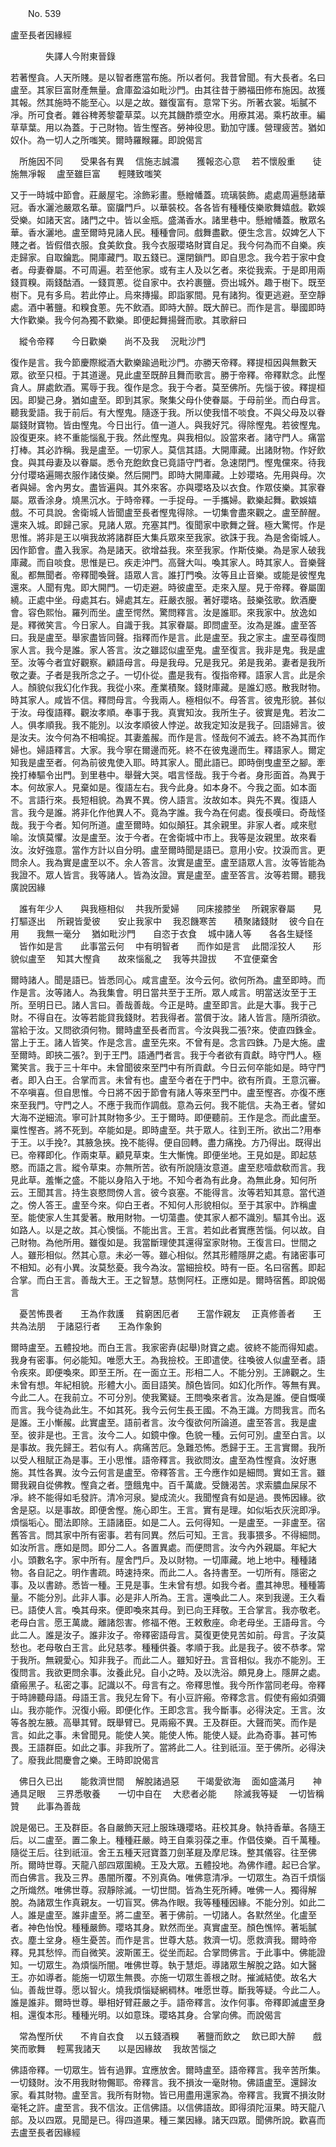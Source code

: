 ﻿　　No. 539

盧至長者因緣經

　　　　失譯人今附東晉錄


若著慳貪。人天所賤。是以智者應當布施。所以者何。我昔曾聞。有大長者。名曰盧至。其家巨富財產無量。倉庫盈溢如毗沙門。由其往昔于勝福田修布施因。故獲其報。然其施時不能至心。以是之故。雖復富有。意常下劣。所著衣裳。垢膩不凈。所可食者。雜谷稗莠黎藿草菜。以充其饑酢漿空水。用療其渴。乘朽故車。編草草葉。用以為蓋。于己財物。皆生慳吝。勞神役思。勤加守護。營理疲苦。猶如奴仆。為一切人之所嗤笑。爾時羅睺羅。即說偈言

　所施因不同　　受果各有異
　信施志誠濃　　獲報恣心意
　若不懷殷重　　徒施無凈報
　盧至雖巨富　　輕賤致嗤笑　

又于一時城中節會。莊嚴屋宅。涂飾彩畫。懸繒幡蓋。琉璃裝飾。處處周遍懸諸華冠。香水灑池嚴眾名華。窗牖門戶。以華裝校。各各皆有種種伎樂歌舞嬉戲。歡娛受樂。如諸天宮。諸門之中。皆以金瓶。盛滿香水。諸里巷中。懸繒幡蓋。散眾名華。香水灑地。盧至爾時見諸人民。種種會同。戲舞盡歡。便生念言。奴婢乞人下賤之者。皆假借衣服。食美飲食。我今衣服瓔珞財寶自足。我今何為而不自樂。疾走歸家。自取鑰匙。開庫藏門。取五錢已。還閉鎖門。即自思念。我今若于家中食者。母妻眷屬。不可周遍。若至他家。或有主人及以乞者。來從我索。于是即用兩錢買糗。兩錢酤酒。一錢買蔥。從自家中。衣衿裹鹽。赍出城外。趣于樹下。既至樹下。見有多烏。若此停止。烏來摶撮。即詣冢間。見有諸狗。復更逃避。至空靜處。酒中著鹽。和糗食蔥。先不飲酒。即時大醉。既大醉已。而作是言。舉國即時大作歡樂。我今何為獨不歡樂。即便起舞揚聲而歌。其歌辭曰

　縱令帝釋　　今日歡樂　　尚不及我
　況毗沙門　

復作是言。我今節慶際縱酒大歡樂踰過毗沙門。亦勝天帝釋。釋提桓因與無數天眾。欲至只桓。于其道邊。見此盧至既醉且舞而歌言。勝于帝釋。帝釋默念。此慳貪人。屏處飲酒。罵辱于我。復作是念。我于今者。莫至佛所。先惱于彼。釋提桓因。即變己身。猶如盧至。即到其家。聚集父母仆使眷屬。于母前坐。而白母言。聽我愛語。我于前后。有大慳鬼。隨逐于我。所以使我惜不啖食。不與父母及以眷屬錢財寶物。皆由慳鬼。今日出行。值一道人。與我好咒。得除慳鬼。若彼慳鬼。設復更來。終不重能惱亂于我。然此慳鬼。與我相似。設當來者。諸守門人。痛當打棒。其必詐稱。我是盧至。一切家人。莫信其語。大開庫藏。出諸財物。作好飲食。與其母妻及以眷屬。悉令充飽飲食已竟語守門者。急速閉門。慳鬼儻來。待我分付瓔珞遍賜衣服作諸伎樂。然后開門。即時大開庫藏。上妙瓔珞。先用與母。次者與婦。舍內男女。盡皆遍與。其外來客。亦與瓔珞及以衣食。作眾伎樂。其家眷屬。眾香涂身。燒黑沉水。于時帝釋。一手捉母。一手攜婦。歡樂起舞。歡娛嬉戲。不可具說。舍衛城人皆聞盧至長者慳鬼得除。一切集會盡來觀之。盧至醉醒。還來入城。即歸己家。見諸人眾。充塞其門。復聞家中歌舞之聲。極大驚愕。作是思惟。將非是王以嗔我故將諸群臣大集兵眾來至我家。欲誅于我。為是舍衛城人。因作節會。盡入我家。為是諸天。欲增益我。來至我家。作斯伎樂。為是家人破我庫藏。而自啖食。思惟是已。疾走沖門。高聲大叫。喚其家人。時其家人。音樂聲亂。都無聞者。帝釋聞喚聲。語眾人言。誰打門喚。汝等且止音樂。或能是彼慳鬼還來。人聞有鬼。即大開門。一切走避。時彼盧至。走來入屋。見于帝釋。眷屬圍繞。正處中坐。母處其右。婦處其左。莊嚴衣服。著好瓔珞。鼓樂弦歌。飲酒慶會。容色熙怡。羅列而坐。盧至愕然。驚問釋言。汝是誰耶。來我家中。放逸如是。釋微笑言。今日家人。自識于我。其家眷屬。即問盧至。汝為是誰。盧至答曰。我是盧至。舉家盡皆同聲。指釋而作是言。此是盧至。我之家主。盧至尋復問家人言。我今是誰。家人答言。汝之雖認似盧至鬼。盧至復言。我非是鬼。我是盧至。汝等今者宜好觀察。顧語母言。母是我母。兄是我兄。弟是我弟。妻者是我所敬之妻。子者是我所念之子。一切仆從。盡是我有。復指帝釋。語家人言。此是余人。顏貌似我幻化作我。我從小來。產業積聚。錢財庫藏。是誰幻惑。散我財物。時其家人。咸皆不信。釋問母言。今我兩人。極相似不。母答言。彼鬼形貌。甚似于汝。母復語釋。觀汝孝順。奉事于我。真實知汝。我所生子。彼實是鬼。若汝二人。俱孝順我。我不能別。以汝孝順彼人悖逆。故我定知汝是我子。回語婦言。彼是汝夫。汝今何為不相鳴捉。其妻羞赧。而作是言。怪哉何不滅去。終不為其而作婦也。婦語釋言。大家。我今寧在爾邊而死。終不在彼鬼邊而生。釋語家人。爾定知我是盧至者。何為前彼鬼使入耶。時其家人。聞此語已。即時倒曳盧至之腳。牽挽打棒驅令出門。到里巷中。舉聲大哭。唱言怪哉。我于今者。身形面首。為異于本。何故家人。見棄如是。復語左右。我今此身。如本身不。今我之面。如本面不。言語行來。長短相貌。為異不異。傍人語言。汝故如本。與先不異。復語人言。我今是誰。將非化作他異人不。竟為字誰。我今為在何處。復長嘆曰。奇哉怪哉。我于今者。知何所道。盧至爾時。如似顛狂。其余親里。非家人者。咸來慰喻。汝慎莫懼。汝是盧至。汝于今者。在舍衛城中市上。我等是汝親里。故來看汝。汝好強意。當作方計以自分明。盧至爾時聞是語已。意用小安。抆淚而言。更問余人。我為實是盧至以不。余人答言。汝實是盧至。盧至語眾人言。汝等皆能為我證不。眾人皆言。我等諸人。皆為汝證。實是盧至。盧至答言。汝等若爾。聽我廣說因緣

　誰有年少人　　與我極相似
　共我所愛婦　　同床接膝坐
　所親家眷屬　　見打驅逐出
　所親皆愛彼　　安止我家中
　我忍饑寒苦　　積聚諸錢財
　彼今自在用　　我無一毫分
　猶如毗沙門　　自恣于衣食
　城中諸人等　　各各生疑怪
　皆作如是言　　此事當云何
　中有明智者　　而作如是言
　此間淫狡人　　形貌似盧至
　知其大慳貪　　故來惱亂之
　我等共證拔　　不宜便棄舍　

爾時諸人。聞是語已。皆悉同心。咸言盧至。汝今云何。欲何所為。盧至即時。而作是言。汝等諸人。為我集會。明日當共至于王所。眾人咸言。明當送汝至于王所。至明日已。諸人言曰。善哉善哉。今正是時。盧至即言。此是大事。我于己財。不得自在。汝等若能貸我錢財。若我得者。當償于汝。諸人皆言。隨所須欲。當給于汝。又問欲須何物。爾時盧至長者而言。今汝與我二張?來。使直四銖金。當上于王。諸人皆笑。作是念言。盧至先來。不曾有是。念言四銖。乃是大施。盧至爾時。即挾二張?。到于王門。語通門者言。我于今者欲有貢獻。時守門人。極驚笑言。我于三十年中。未曾聞彼來至門中有所貢獻。今日云何卒能如是。時守門者。即入白王。合掌而言。未曾有也。盧至今者在于門中。欲有所貢。王意沉審。不卒嗔喜。但自思惟。今日將不因于節會有諸人等來至門中。盧至慳吝。亦復不應來至我門。守門之人。不應于我而作調戲。意為云何。我不能信。夫為王者。譬如大海不逆細流。寧可計其財物多少。王于爾時。即便聽前。王作是念。而此盧至。稟性慳吝。將不死到。卒能如是。即時盧至。共于眾人。往到王所。欲出二?用奉于王。以手挽?。其腋急挾。挽不能得。便自回轉。盡力痛挽。方乃得出。既得出已。帝釋即化。作兩束草。顧見草束。生大慚愧。即便坐地。王見如是。即起慈愍。而語之言。縱令草束。亦無所苦。欲有所說隨汝意道。盧至悲噎歔欷而言。我見此草。羞慚之盛。不能以身陷入于地。不知今者為有此身。為無此身。知何所云。王聞其言。持生哀愍問傍人言。彼今哀塞。不能得言。汝等若知其意。當代道之。傍人答王。盧至今來。仰白王者。不知何人形貌相似。至于其家中。詐稱盧至。能使家人生其愛著。散用財物。一切蕩盡。使其家人都不識別。驅其令出。返如路人。以是之故。其心懊惱。不能出言。王言。若如此者實應苦惱。何以故。自己財物。為他所用。雖復如是。我當斷理使其還得室家財物。王復言曰。世間之人。雖形相似。然其心意。未必一等。雖心相似。然其形體隱屏之處。有諸密事可不相知。必有小異。汝莫愁憂。我今為汝。當細撿校。時有一臣。名曰宿舊。即起合掌。而白王言。善哉大王。王之智慧。慈惻阿枉。正應如是。爾時宿舊。即說偈言

　憂苦怖畏者　　王為作救護
　貧窮困厄者　　王當作親友
　正真修善者　　王共為法朋
　于諸惡行者　　王為作象鉤　

爾時盧至。五體投地。而白王言。我家密弆(起舉)財寶之處。彼終不能而得知處。我身有密事。何必能知。唯愿大王。為我撿校。王即遣使。往喚彼人似盧至者。語令疾來。即便喚來。即至王所。在一面立王。形相二人。不能分別。王諦觀之。生未曾有想。年紀相貌。形體大小。面目語笑。顏色皆同。如幻化所作。等無有異。今此二人。在我前立。不可分別。使我驚疑。王問喚來者言。汝為是誰。便自慨嘆而言。我今徒為此生。不如其死。我今云何生長王國。不為王識。方問我言。而名是誰。王小慚赧。此實盧至。語前者言。汝今復欲何所論道。盧至答言。我是盧至。彼非是也。王言。汝今二人。如鏡中像。色貌一種。云何可別。盧至白言。以是事故。我先歸王。若似有人。病痛苦厄。急難恐怖。悉歸于王。王言實爾。我所以受人租賦正為是事。王小思惟。語帝釋言。我欲問汝。盧至為性慳貪。汝好惠施。其性各異。汝今云何言是盧至。帝釋答言。王今應作如是細問。實如王言。雖爾我親自從佛教。慳貪之者。墮餓鬼中。百千萬歲。受饑渴苦。求索膿血屎尿不凈。終不能得如毛發許。清冷河泉。變成流火。我聞慳貪有如是過。畏怖因緣。欲舍是惡。以是事故。即便舍慳。施心即生。王言。實有是理。如似垢衣灰浣即凈。煩惱垢心。聞法即除。王語諸臣。如是二人。云何得知。一是盧至。一非盧至。宿舊答言。問其家中所有密事。若有同異。然后可知。王言。我事猥多。不得細問。如汝所言。應如是問。即分二人。各置異處。而便問言。汝今內外親屬。年紀大小。頭數名字。家中所有。屋舍門戶。及以財物。一切庫藏。地上地中。種種諸物。各自記之。明作書疏。時速持來。而此二人。各持書至。一切所有。隱密之事。及以書跡。悉皆一種。王見是事。生未曾有想。如我今者。盡其神思。種種籌量。不能分別。此非人事。必是非人所為。王言。還喚此二人。來到我邊。王久看已。語使人言。喚其母來。便即喚來其母。到已向王拜敬。王合掌言。我亦敬老。老母白言。愿王萬歲。離諸怨害。修福不倦。王敕敷座。命老母坐。王語母言。今此二人。誰是汝子。誰非汝子。帝釋密語母言。莫復更使見苦如前。母言。子汝莫愁也。老母敬白王言。此兒慈孝。種種供養。孝順于我。此是我子。彼不恭孝。常于我所。無親愛心。知非我子。而此二人。雖知好丑。言音相似。我亦不能別。王復問言。我欲更問余事。汝養此兒。自小之時。及以洗浴。頗見身上。隱屏之處。瘡瘢黑子。私密之事。記識以不。母言有之。帝釋思惟。我今所作當同老母。帝釋于時諦聽母語。母語王言。我兒左脅下。有小豆許瘢。帝釋念言。假使有瘢如須彌山。我亦能作。況復小瘢。即便化作。王即念言。我今斷事。必得決定。王言。汝等各脫左腋。高舉其臂。既舉臂已。見兩瘢不異。王及群臣。大聲而笑。而作是言。如此之事。未曾聞見。能使人笑。能使人怖。能使人疑。此為奇事。甚可怖畏。王語群臣。如此之事。非我所了。當將此二人。往到祇洹。至于佛所。必得決了。廢我此間慶會之樂。王時即說偈言

　佛日久已出　　能救濟世間
　解脫諸過惡　　干竭愛欲海
　面如盛滿月　　神通具足眼
　三界悉敬養　　一切中自在
　大悲者必能　　除滅我等疑
　一切皆稱贊　　此事為善哉　

說是偈已。王及群臣。各自嚴飾天冠上服珠璣瓔珞。莊校其身。執持香華。各隨王后。以二盧至。置二象上。種種莊嚴。時王自乘羽葆之車。作倡伎樂。百千萬種。隨從王后。往到祇洹。舍王五種天冠寶蓋刀劍革屣及摩尼珠。整其儀容。往至佛所。爾時世尊。天龍八部四眾圍繞。王及大眾。五體投地。為佛作禮。起已合掌。而白佛言。我及三界。愚闇所覆。不別真偽。唯佛意清凈。一切眾生。為百千煩惱之所熾然。唯佛世尊。寂靜除滅。一切世間。皆為生死所縛。唯佛一人。獨得解脫。為諸眾生作真親友。一切盲冥。佛為作眼。我等種種因緣。不能分別。如此二人。誰是盧至。誰非盧至。將二盧至。著于佛前。一切諸人。各默然坐。化盧至者。神色怡悅。種種嚴飾。瓔珞其身。默然而坐。真實盧至。顏色憔悴。著垢膩衣。塵土坌身。極生憂苦。而作是言。世尊大慈。救濟一切。愿救濟我。爾時帝釋。見其愁悴。而自微笑。波斯匿王。從坐而起。合掌問佛言。于此事中。佛能證知。一切眾生。為煩惱所闇。唯佛世尊。執于慧炬。導諸眾生解脫之路。如大醫王。亦如導者。能施一切眾生無畏。亦施一切眾生善根之財。摧滅結使。故名大仙。善哉世尊。愿以智火。燒我煩惱疑網稠林。唯愿世尊。斷我等疑。今此二人。誰是誰非。爾時世尊。舉相好臂莊嚴之手。語帝釋言。汝作何事。帝釋即滅盧至身相。還復本形。種種光明。以如意珠。瓔珞其身。合掌向佛。而說偈言

　常為慳所伏　　不肯自衣食
　以五錢酒糗　　著鹽而飲之
　飲已即大醉　　戲笑而歌舞
　輕罵我諸天　　以是因緣故
　我故苦惱之　

佛語帝釋。一切眾生。皆有過罪。宜應放舍。爾時盧至。語帝釋言。我辛苦所集。一切錢財。汝不用我財物儩耶。帝釋言。我不損汝一毫財物。佛語盧至。還歸汝家。看其財物。盧至言。我所有財物。皆已用盡用還家為。帝釋言。我實不損汝財毫牦之許。盧至言。我不信汝。正信佛語。以信佛語故。即得須陀洹果。時天龍八部。及以四眾。見聞是已。得四道果。種三業因緣。諸天四眾。聞佛所說。歡喜而去盧至長者因緣經
